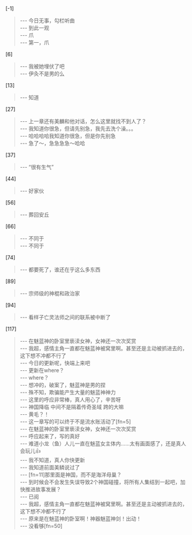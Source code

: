 
[-1] 
>--- 今日无事，勾栏听曲<br>
>--- 到此一观<br>
>--- 爪<br>
>--- 第一，爪<br>

[6] 
>--- 我被她埋伏了吧<br>
>--- 伊灸不是男的么<br>

[13] 
>--- 知道<br>

[27] 
>--- 上一章还有美麟和他对话，怎么这里就找不到人了？<br>
>--- 我知道你很急，但请先别急，我先去洗个澡。。。<br>
>--- 哈哈哈哈我知道你很急，但是你先别急<br>
>--- 急了～，急急急急～哈哈<br>

[37] 
>--- “很有生气”<br>

[44] 
>--- 好家伙<br>

[56] 
>--- 葬回安丘<br>

[66] 
>--- 不同于<br>
>--- 不同于<br>

[74] 
>--- 都要死了，谁还在乎这么多东西<br>

[89] 
>--- 宗师级的神棍和政治家<br>

[94] 
>--- 看样子亡灵法师之间的联系被中断了<br>

[117] 
>--- 在魅蓝神的卧室里亵渎女神，女神还一次次奖赏<br>
>--- 我超，感情主角一直都在魅蓝神被窝里啊。甚至还是主动被抓进去的，这下想不冲都不行了<br>
>--- 今日的更新呢，快端上来吧<br>
>--- 更新在where？<br>
>--- where？<br>
>--- 想冲的，破案了，魅蓝神是男的捏<br>
>--- 殊不知，欺骗能产生大量的魅蓝神神力<br>
>--- 这里的呼应非常棒，真人用心了，辛苦呀<br>
>--- 神国降临 中间不是隔着传奇圣域 跨的大嘛<br>
>--- 黄毛？！<br>
>--- 这一章写的可以终于不是流水账活动了[fn=5]<br>
>--- 在魅蓝神的卧室里亵渎女神，女神还一次次奖赏<br>
>--- 呼应起来了，写的真好<br>
>--- 难道小龙（鱼）人儿一直在魅蓝女主体内……太有画面感了，还是真人会玩儿👍<br>
>--- 我不知道，真人你快更新<br>
>--- 我知道前面美鳞说过了<br>
>--- [fn=11]那里面是神国，而不是海洋母巢？<br>
>--- 到时候会不会发生失误导致2个神国碰撞，将所有人集结到一起吧，加快推进故事发展？<br>
>--- 已阅<br>
>--- 我超，感情主角一直都在魅蓝神被窝里啊。甚至还是主动被抓进去的，这下想不冲都不行了<br>
>--- 原来是在魅蓝神的卧室啊！神器魅蓝神剑！出动！<br>
>--- 没看够[fn=50]<br>
